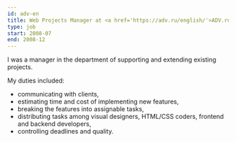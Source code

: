 ```yaml
---
id: adv-en
title: Web Projects Manager at <a href='https://adv.ru/english/'>ADV.ru</a>, Russia
type: job
start: 2008-07
end: 2008-12
---
```


I was a manager in the department of supporting and extending existing projects.

My duties included:
 
*   communicating with clients,
*   estimating time and cost of implementing new features,
*   breaking the features into assignable tasks,
*   distributing tasks among visual designers, HTML/CSS coders, frontend and backend developers,
*   controlling deadlines and quality.
